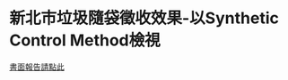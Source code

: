 
# 新北市垃圾隨袋徵收效果-以Synthetic Control Method檢視

<a href="https://github.com/TimIHsun/data_strategy_trash_policy_effect/blob/master/%E6%96%B0%E5%8C%97%E5%B8%82%E5%9E%83%E5%9C%BE%E8%B2%BB%E9%9A%A8%E8%A2%8B%E5%BE%B5%E6%94%B6%E6%95%88%E6%9E%9C-%E9%82%B1%E5%A5%95%E5%8B%B3.pdf"> 書面報告請點此</a>
